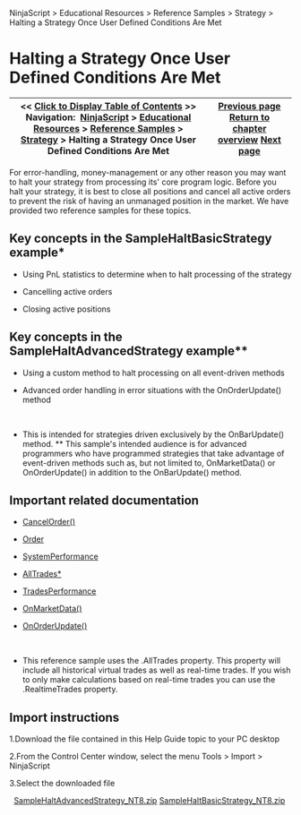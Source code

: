 ﻿
NinjaScript > Educational Resources > Reference Samples > Strategy > Halting a Strategy Once User Defined Conditions Are Met
# Halting a Strategy Once User Defined Conditions Are Met
| << [Click to Display Table of Contents](halting_a_strategy_once_user_d.md) >> **Navigation:**     [NinjaScript](ninjascript.md) > [Educational Resources](educational_resources.md) > [Reference Samples](reference_samples.md) > [Strategy](strategy2.md) > Halting a Strategy Once User Defined Conditions Are Met | [Previous page](getting_pnl_from_an_atm_strate.md) [Return to chapter overview](strategy2.md) [Next page](keeping_orders_alive.md) |
| --- | --- |
For error-handling, money-management or any other reason you may want to halt your strategy from processing its' core program logic. Before you halt your strategy, it is best to close all positions and cancel all active orders to prevent the risk of having an unmanaged position in the market. We have provided two reference samples for these topics.
 
## Key concepts in the SampleHaltBasicStrategy example*
- Using PnL statistics to determine when to halt processing of the strategy

- Cancelling active orders

- Closing active positions

## 
## Key concepts in the SampleHaltAdvancedStrategy example**
- Using a custom method to halt processing on all event-driven methods

- Advanced order handling in error situations with the OnOrderUpdate() method

 
* This is intended for strategies driven exclusively by the OnBarUpdate() method.
** This sample's intended audience is for advanced programmers who have programmed strategies that take advantage of event-driven methods such as, but not limited to, OnMarketData() or OnOrderUpdate() in addition to the OnBarUpdate() method.

## Important related documentation
- [CancelOrder()](cancel.md)

- [Order](order.md)

- [SystemPerformance](systemperformance.md)

- [AllTrades*](alltrades.md)

- [TradesPerformance](tradesperformance.md)

- [OnMarketData()](onmarketdata.md)

- [OnOrderUpdate()](onorderupdate.md)

 
* This reference sample uses the .AllTrades property. This property will include all historical virtual trades as well as real-time trades. If you wish to only make calculations based on real-time trades you can use the .RealtimeTrades property.
 
## Import instructions
1.Download the file contained in this Help Guide topic to your PC desktop

2.From the Control Center window, select the menu Tools > Import > NinjaScript

3.Select the downloaded file

 
[SampleHaltAdvancedStrategy_NT8.zip](https://ninjatrader.com/support/helpGuides/nt8/samples/SampleHaltAdvancedStrategy_NT8.zip)
[SampleHaltBasicStrategy_NT8.zip](https://ninjatrader.com/support/helpGuides/nt8/samples/SampleHaltBasicStrategy_NT8.zip)

